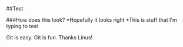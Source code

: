##Test

###How does this look?
*Hopefully it looks right
*This is stuff that I'm typing to test

Git is easy. Git is fun. Thanks Linus!